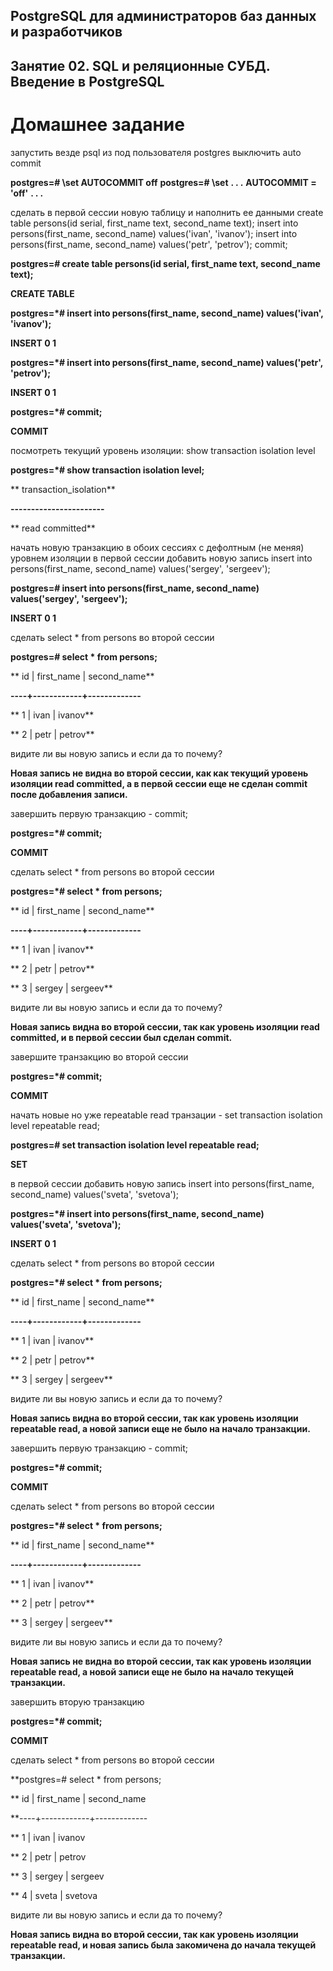 ## PostgreSQL для администраторов баз данных и разработчиков
## Занятие 02. SQL и реляционные СУБД. Введение в PostgreSQL 
# Домашнее задание

запустить везде psql из под пользователя postgres
выключить auto commit

**postgres=# \set AUTOCOMMIT off**
**postgres=# \set**
**. . .**
**AUTOCOMMIT = 'off'**
**. . .**

сделать в первой сессии новую таблицу и наполнить ее данными create table persons(id serial, first_name text, second_name text); 
insert into persons(first_name, second_name) values('ivan', 'ivanov'); 
insert into persons(first_name, second_name) values('petr', 'petrov'); commit;

**postgres=# create table persons(id serial, first_name text, second_name text);**

**CREATE TABLE**

**postgres=*# insert into persons(first_name, second_name) values('ivan', 'ivanov');**

**INSERT 0 1**

**postgres=*# insert into persons(first_name, second_name) values('petr', 'petrov');**

**INSERT 0 1**

**postgres=*# commit;**

**COMMIT**

посмотреть текущий уровень изоляции: show transaction isolation level

**postgres=*# show transaction isolation level;**

** transaction_isolation**

**-----------------------**

** read committed**

начать новую транзакцию в обоих сессиях с дефолтным (не меняя) уровнем изоляции
в первой сессии добавить новую запись insert into persons(first_name, second_name) values('sergey', 'sergeev');

**postgres=# insert into persons(first_name, second_name) values('sergey', 'sergeev');**

**INSERT 0 1**

сделать select * from persons во второй сессии

**postgres=# select * from persons;**

** id | first_name | second_name**

**----+------------+-------------**

**  1 | ivan       | ivanov**

**  2 | petr       | petrov**

видите ли вы новую запись и если да то почему?

**Новая запись не видна во второй сессии, как как текущий уровень изоляции read committed, а в первой сессии еще не сделан commit после добавления записи.**

завершить первую транзакцию - commit;

**postgres=*# commit;**

**COMMIT**

сделать select * from persons во второй сессии

**postgres=*# select * from persons;**

** id | first_name | second_name**

**----+------------+-------------**

**  1 | ivan       | ivanov**

**  2 | petr       | petrov**

**  3 | sergey     | sergeev**

видите ли вы новую запись и если да то почему?

**Новая запись видна во второй сессии, так как уровень изоляции read committed, и в первой сессии был сделан commit.**

завершите транзакцию во второй сессии

**postgres=*# commit;**

**COMMIT**

начать новые но уже repeatable read транзации - set transaction isolation level repeatable read;

**postgres=# set transaction isolation level repeatable read;**

**SET**

в первой сессии добавить новую запись insert into persons(first_name, second_name) values('sveta', 'svetova');

**postgres=*# insert into persons(first_name, second_name) values('sveta', 'svetova');**

**INSERT 0 1**

сделать select * from persons во второй сессии

**postgres=*# select * from persons;**

** id | first_name | second_name**

**----+------------+-------------**

**  1 | ivan       | ivanov**

**  2 | petr       | petrov**

**  3 | sergey     | sergeev**


видите ли вы новую запись и если да то почему?

**Новая запись видна во второй сессии, так как уровень изоляции repeatable read, а новой записи еще не было на начало транзакции.**

завершить первую транзакцию - commit;

**postgres=*# commit;**

**COMMIT**

сделать select * from persons во второй сессии

**postgres=*# select * from persons;**

** id | first_name | second_name**

**----+------------+-------------**

**  1 | ivan       | ivanov**

**  2 | petr       | petrov**

**  3 | sergey     | sergeev**


видите ли вы новую запись и если да то почему?

**Новая запись не видна во второй сессии, так как уровень изоляции repeatable read, а новой записи еще не было на начало текущей транзакции.**

завершить вторую транзакцию

**postgres=*# commit;**

**COMMIT**

сделать select * from persons во второй сессии

**postgres=# select * from persons;

** id | first_name | second_name

**----+------------+-------------

**  1 | ivan       | ivanov

**  2 | petr       | petrov

**  3 | sergey     | sergeev

**  4 | sveta      | svetova


видите ли вы новую запись и если да то почему?

**Новая запись видна во второй сессии, так как уровень изоляции repeatable read, и новая запись была закомичена до начала текущей транзакции.**


